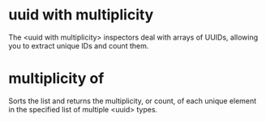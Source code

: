 # uuid with multiplicity

The &lt;uuid with multiplicity&gt; inspectors deal with arrays of UUIDs, allowing you to extract unique IDs and count them.

# multiplicity of <uuid with multiplicity>

Sorts the list and returns the multiplicity, or count, of each unique element in the specified list of multiple &lt;uuid&gt; types.
